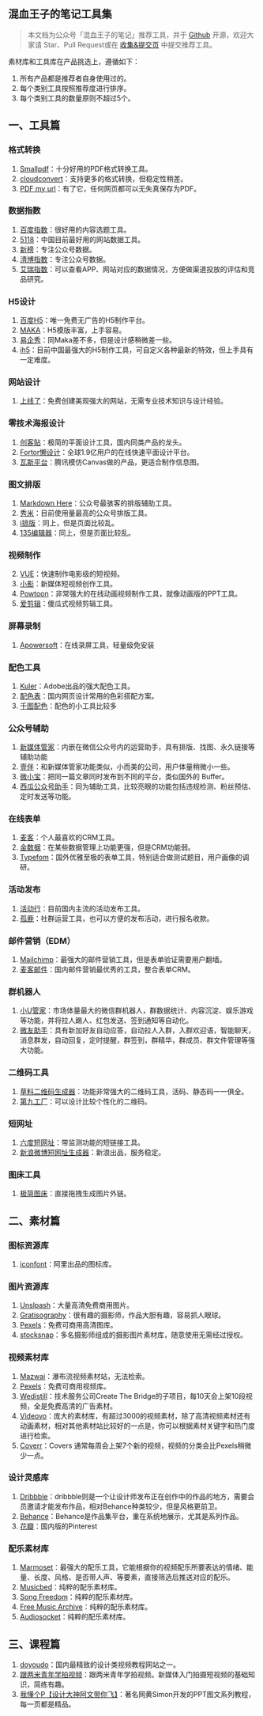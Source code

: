 ## 混血王子的笔记工具集

>本文档为公众号「混血王子的笔记」推荐工具，并于 [Github](https://github.com/weilun88313/Tools/blob/master/README.md) 开源，欢迎大家请 Star、Pull Request或在 [收集&提交页](https://github.com/weilun88313/Tools/issues) 中提交推荐工具。

素材库和工具库在产品挑选上，遵循如下：

1. 所有产品都是推荐者自身使用过的。
2. 每个类别工具按照推荐度进行排序。
3. 每个类别工具的数量原则不超过5个。

## 一、工具篇

### 格式转换

1. [Smallpdf](https://smallpdf.com)：十分好用的PDF格式转换工具。
2. [cloudconvert](https://cloudconvert.com/)：支持更多的格式转换，但稳定性稍差。
3. [PDF my url](http://pdfmyurl.com/)：有了它，任何网页都可以无失真保存为PDF。

### 数据指数

1. [百度指数](http://link.zhihu.com/?target=http%3A//top.baidu.com/)：很好用的内容选题工具。
2. [5118](http://www.5118.com/)：中国目前最好用的网站数据工具。
3. [新榜](http://newrank.cn/)：专注公众号数据。
4. [清博指数](http://www.gsdata.cn/)：专注公众号数据。
5. [艾瑞指数](http://index.iresearch.com.cn/)：可以查看APP、网站对应的数据情况，方便做渠道投放的评估和竞品研究。

### H5设计

1. [百度H5](https://h5.bce.baidu.com/)：唯一免费无广告的H5制作平台。
2. [MAKA](http://maka.im/)：H5模版丰富，上手容易。
3. [易企秀](http://www.eqxiu.com/)：同Maka差不多，但是设计感稍微差一些。
4. [ih5](https://www.ih5.cn)：目前中国最强大的H5制作工具，可自定义各种最新的特效，但上手具有一定难度。

### 网站设计

1. [上线了](https://www.sxl.cn)：免费创建美观强大的网站，无需专业技术知识与设计经验。

### 零技术海报设计

1. [创客贴](https://www.chuangkit.com/)：极简的平面设计工具，国内同类产品的龙头。
2. [Fortor懒设计](https://www.fotor.com.cn/)：全球1.9亿用户的在线快速平面设计平台。
3. [瓦斯平台](http://canvas.qq.com)：腾讯模仿Canvas做的产品，更适合制作信息图。

### 图文排版

1. [Markdown Here](http://markdown-here.com/)：公众号最骇客的排版辅助工具。
2. [秀米](https://xiumi.us/)：目前使用量最高的公众号排版工具。
3. [i排版](http://ipaiban.com/)：同上，但是页面比较乱。
4. [135编辑器](https://www.135editor.com/)：同上，但是页面比较乱。

### 视频制作

2. [VUE](http://vue.video/)：快速制作电影级的短视频。
3. [小影](https://www.xiaoying.tv/)：新媒体短视频创作工具。
4. [Powtoon](http://www.powtoon.com/)：非常强大的在线动画视频制作工具，就像动画版的PPT工具。
5. [爱剪辑](http://www.aijianji.com/)：傻瓜式视频剪辑工具。

### 屏幕录制

1. [Apowersoft](https://www.apowersoft.com/)：在线录屏工具，轻量级免安装

### 配色工具

1. [Kuler](https://color.adobe.com/create/color-wheel/)：Adobe出品的强大配色工具。
2. [配色表](http://tool.c7sky.com/webcolor/#character_7)：国内网页设计常用的色彩搭配方案。
3. [千图配色](http://www.58pic.com/peise/)：配色的小工具比较多

### 公众号辅助

1. [新媒体管家](http://xmt.cn/)：内嵌在微信公众号内的运营助手，具有排版、找图、永久链接等辅助功能
2. [壹伴](https://yiban.io/)：和新媒体管家功能类似，小而美的公司，用户体量稍微小一些。
3. [微小宝](http://www.wxb.com/)：把同一篇文章同时发布到不同的平台，类似国外的 Buffer。
4. [西瓜公众号助手](http://www.xiguaji.com/)：同为辅助工具，比较亮眼的功能包括违规检测、粉丝预估、定时发送等功能。

### 在线表单

1. [麦客](http://www.mikecrm.com/)：个人最喜欢的CRM工具。
2. [金数据](http://jinshuju.net)：在某些数据管理上功能更强，但是CRM功能弱。
3. [Typefom](https://www.typeform.com/)：国外优雅至极的表单工具，特别适合做测试题目，用户画像的调研。

### 活动发布

1. [活动行](http://www.huodongxing.com/)：目前国内主流的活动发布工具。
2. [孤鹿](http://www.grouplus.com/)：社群运营工具，也可以方便的发布活动，进行报名收款。

### 邮件营销（EDM）

1. [Mailchimp](https://mailchimp.com/)：最强大的邮件营销工具，但是表单验证需要用户翻墙。
2. [麦客邮件](http://mikecrm.com/indexMail.php)：国内邮件营销最优秀的工具，整合表单CRM。

### 群机器人

1. [小U管家](http://www.ucreater.com/GuanJia.html)：市场体量最大的微信群机器人，群数据统计、内容沉淀、娱乐游戏等功能，并将拉人踢人、红包发送、签到通知等自动化。
2. [微友助手](http://www.weiyoubot.com/)：具有新加好友自动应答，自动拉人入群，入群欢迎语，智能聊天，消息群发，自动回复，定时提醒，群签到，群精华，群成员、群文件管理等强大功能。

### 二维码工具

1. [草料二维码生成器](http://cli.im/)：功能非常强大的二维码工具，活码、静态码一一俱全。
2. [第九工厂](http://www.9thws.com/)：可以设计比较个性化的二维码。

### 短网址

1. [六度短网址](http://6du.in/)：带监测功能的短链接工具。
2. [新浪微博短网址生成器](http://sina.lt/)：新浪出品，服务稳定。


### 图床工具

1. [极简图床](http://jiantuku.com/#/)：直接拖拽生成图片外链。

## 二、素材篇

### 图标资源库

1. [iconfont](http://www.iconfont.cn/)：阿里出品的图标库。

### 图片资源库

1. [Unslpash](https://unsplash.com/)：大量高清免费商用图片。
2. [Gratisography](http://www.gratisography.com/)：很有趣的摄影师，作品大胆有趣，容易抓人眼球。
3. [Pexels](https://www.pexels.com/)：免费可商用高清图库。
4. [stocksnap](https://stocksnap.io/)：多名摄影师组成的摄影图片素材库，随意使用无需经过授权。

### 视频素材库

1. [Mazwai](http://mazwai.com/#/videos)：瀑布流视频素材站，无法检索。
2. [Pexels](http://videos.pexels.com/)：免费可商用视频库。
3. [Wedistill](http://wedistill.io/)：技术服务公司Create The Bridge的子项目，每10天会上架10段视频，全是免费高清的广告素材。
4. [Videovo](http://www.videvo.net/)：庞大的素材库，有超过3000的视频素材，除了高清视频素材还有动画素材，相对其他素材站比较好的一点是，你可以根据素材关键字和热门度进行检索。
5. [Coverr](http://coverr.co/)：Covers 通常每周会上架7个新的视频，视频的分类会比Pexels稍微少一点。

### 设计灵感库

1. [Dribbble](https://dribbble.com/)：dribbble则是一个让设计师发布正在创作中的作品的地方，需要会员邀请才能发布作品，相对Behance种类较少，但是风格更前卫。
2. [Behance](https://www.behance.net/)：Behance是作品集平台，重在系统地展示，尤其是系列作品。
3. [花瓣](http://huaban.com/)：国内版的Pinterest

### 配乐素材库

1. [Marmoset](https://www.marmosetmusic.com/)：最强大的配乐工具，它能根据你的视频配乐所要表达的情绪、能量、长度、风格、是否带人声、等要素，直接筛选后推送对应的配乐。
2. [Musicbed](https://www.musicbed.com/)：纯粹的配乐素材库。
3. [Song Freedom](http://www.songfreedom.com/home/library)：纯粹的配乐素材库。
4. [Free Music Archive](http://freemusicarchive.org/)：纯粹的配乐素材库。
5. [Audiosocket](https://www.audiosocket.com/)：纯粹的配乐素材库。

## 三、课程篇

1. [doyoudo](http://www.doyoudo.com/)：国内最精致的设计类视频教程网站之一。
2. [跟两米青年学拍视频](https://study.163.com/course/introduction.htm?courseId=1003789010)：跟两米青年学拍视频。新媒体入门拍摄短视频的基础知识，简练有趣。
3. [我懂个P【设计大神阿文带你飞】](https://study.163.com/course/courseMain.htm?courseId=1003998027)：著名网黄Simon开发的PPT图文系列教程，每一页都是精品。

